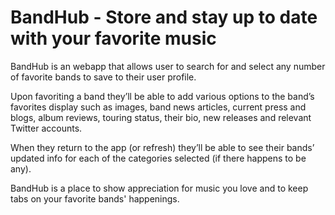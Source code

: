 BandHub - Store and stay up to date with your favorite music
=======

BandHub is an webapp that allows user to search for and select any number of favorite bands to save to their user profile.

Upon favoriting a band they’ll be able to add various options to the band’s favorites display such as images, band news articles, current press and blogs, album reviews, touring status, their bio, new releases and relevant Twitter accounts.

When they return to the app (or refresh) they’ll be able to see their bands’ updated info for each of the categories selected (if there happens to be any).

BandHub is a place to show appreciation for music you love and to keep tabs on your favorite bands' happenings.